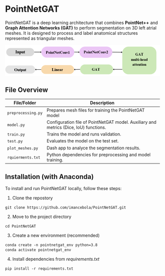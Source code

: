 # PointNetGAT

PointNetGAT is a deep learning architecture that combines **PointNet++** and **Graph Attention Networks (GAT)** to perform segmentation on 3D left atrial meshes. It is designed to process and label anatomical structures represented as triangular meshes.

![PointNetGAT](assets/pointarch.png)

## File Overview
| File/Folder            | Description                                                                 |
|------------------------|-----------------------------------------------------------------------------|
| `preprocessing.py`               | Prepares mesh files for training the PointNetGAT model              |
| `model.py`            | Configuration file of PointNetGAT model. Auxiliary and metrics (Dice, IoU) functions.      |
| `train.py`          | Trains the model and runs validation.    |
| `test.py`            | Evaluates the model on the test set.      |
| `plot_meshes.py`       | Dash app to analyce the segmentation results.     |
| `rquierments.txt`            | Python dependencies for preprocessing and model training.                |

## Installation (with Anaconda)

To install and run PointNetGAT locally, follow these steps:

1. Clone the repostory
```
git clone https://github.com/imancebola/PointNetGAT.git
```
2. Move to the project directory
```
cd PointNetGAT
```
3. Create a new environment (recommended)
```
conda create -n pointnetgat_env python=3.8
conda activate pointnetgat_env
```
4. Install dependencies from *requirements.txt*
```
pip install -r requirements.txt
```
